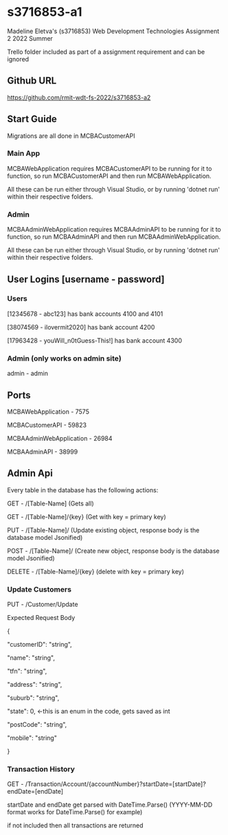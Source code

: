 # s3716853-a1
Madeline Eletva's (s3716853) Web Development Technologies Assignment 2 2022 Summer

Trello folder included as part of a assignment requirement and can be ignored
## Github URL
https://github.com/rmit-wdt-fs-2022/s3716853-a2
## Start Guide
Migrations are all done in MCBACustomerAPI
### Main App
MCBAWebApplication requires MCBACustomerAPI to be running for it to function, so run MCBACustomerAPI and then run MCBAWebApplication.

All these can be run either through Visual Studio, or by running 'dotnet run' within their respective folders.
### Admin
MCBAAdminWebApplication requires MCBAAdminAPI to be running for it to function, so run MCBAAdminAPI and then run MCBAAdminWebApplication.

All these can be run either through Visual Studio, or by running 'dotnet run' within their respective folders.
## User Logins [username - password]
### Users
[12345678 - abc123] has bank accounts 4100 and 4101

[38074569 - ilovermit2020] has bank account 4200

[17963428 - youWill_n0tGuess-This!] has bank account 4300
### Admin (only works on admin site)
admin - admin
## Ports
MCBAWebApplication - 7575

MCBACustomerAPI - 59823

MCBAAdminWebApplication - 26984

MCBAAdminAPI - 38999
## Admin Api
Every table in the database has the following actions:

GET - /[Table-Name] (Gets all)

GET - /[Table-Name]/{key} (Get with key = primary key)

PUT - /[Table-Name]/ (Update existing object, response body is the database model Jsonified)

POST - /[Table-Name]/ (Create new object, response body is the database model Jsonified)

DELETE - /[Table-Name]/{key} (delete with key = primary key)

### Update Customers
PUT - /Customer/Update

Expected Request Body

{

  "customerID": "string",

  "name": "string",

  "tfn": "string",

  "address": "string",

  "suburb": "string",

  "state": 0, <-this is an enum in the code, gets saved as int

  "postCode": "string",

  "mobile": "string"

}

### Transaction History
GET - /Transaction/Account/{accountNumber}?startDate=[startDate]?endDate=[endDate]

startDate and endDate get parsed with DateTime.Parse() (YYYY-MM-DD format works for DateTime.Parse() for example)

if not included then all transactions are returned

